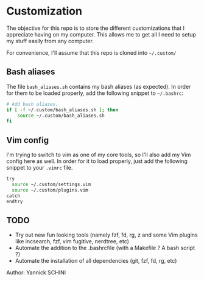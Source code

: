 # Customization

The objective for this repo is to store the different customizations that I appreciate having on my computer.
This allows me to get all I need to setup my stuff easily from any computer.

For convenience, I'll assume that this repo is cloned into `~/.custom/`

## Bash aliases

The file `bash_aliases.sh` contains my bash aliases (as expected).
In order for them to be loaded properly, add the following snippet to `~/.bashrc`:

```bash
# Add bash aliases.
if [ -f ~/.custom/bash_aliases.sh ]; then
    source ~/.custom/bash_aliases.sh
fi
```
## Vim config

I'm trying to switch to vim as one of my core tools, so I'll also add my Vim config here as well.
In order for it to load properly, just add the following snippet to your `.vimrc` file.

```bash
try
  source ~/.custom/settings.vim
  source ~/.custom/plugins.vim
catch
endtry
```

## TODO

*  Try out new fun looking tools (namely fzf, fd, rg, z and some Vim plugins like incsearch, fzf, vim fugitive, nerdtree, etc)
*  Automate the addition to the .bashrcfile (with a Makefile ? A bash script ?)
*  Automate the installation of all dependencies (git, fzf, fd, rg, etc)

Author: Yannick SCHINI

